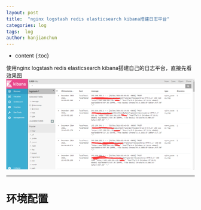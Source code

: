 ```yaml
---
layout: post
title:  "nginx logstash redis elasticsearch kibana搭建日志平台"
categories: log
tags:  log
author: hanjianchun
---
```


* content
{:toc}

使用nginx logstash redis elasticsearch kibana搭建自己的日志平台，直接先看效果图
![](/image/2016/12/20161228_logs.png)

----------

# 环境配置 #

